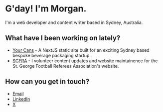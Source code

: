 ﻿# G'day! I'm Morgan.

I'm a web developer and content writer based in Sydney, Australia.

## What have I been working on lately?

* [Your Cans](https://yourcans.com.au) - A NextJS static site built for an exciting Sydney based bespoke beverage packaging startup.
* [SGFRA](https://saintsref.org.au) - I volunteer content updates and website maintainence for the St. George Football Referees Association's website.

## How can you get in touch?

* [Email](mailto:morgandival@gmail.com)
* [LinkedIn](https://www.linkedin.com/in/morgandival)
* [X](https://x.com/morgandival)
